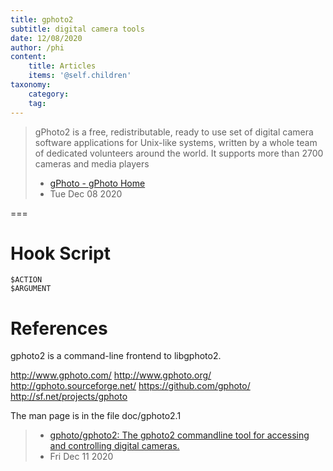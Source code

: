 ```yaml
---
title: gphoto2
subtitle: digital camera tools
date: 12/08/2020
author: /phi
content:
    title: Articles
    items: '@self.children'
taxonomy:
    category: 
    tag: 
---
```


> gPhoto2 is a free, redistributable, ready to use set of digital camera software applications for Unix-like systems, written by a whole team of dedicated volunteers around the world. It supports more than 2700 cameras and media players
> - [gPhoto - gPhoto Home](http://www.gphoto.org/)
> - Tue Dec 08 2020


===

# Hook Script

```
$ACTION
$ARGUMENT
```

# References
gphoto2 is a command-line frontend to libgphoto2.

http://www.gphoto.com/
http://www.gphoto.org/
http://gphoto.sourceforge.net/
https://github.com/gphoto/
http://sf.net/projects/gphoto

The man page is in the file doc/gphoto2.1
> - [gphoto/gphoto2: The gphoto2 commandline tool for accessing and controlling digital cameras.](https://github.com/gphoto/gphoto2)
> - Fri Dec 11 2020
